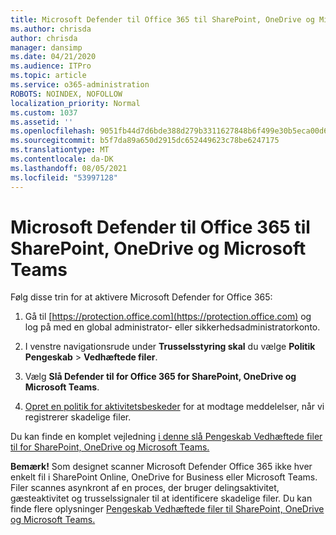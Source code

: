 ```yaml
---
title: Microsoft Defender til Office 365 til SharePoint, OneDrive og Microsoft Teams
ms.author: chrisda
author: chrisda
manager: dansimp
ms.date: 04/21/2020
ms.audience: ITPro
ms.topic: article
ms.service: o365-administration
ROBOTS: NOINDEX, NOFOLLOW
localization_priority: Normal
ms.custom: 1037
ms.assetid: ''
ms.openlocfilehash: 9051fb44d7d6bde388d279b3311627848b6f499e30b5eca00d6a47cef105fb77
ms.sourcegitcommit: b5f7da89a650d2915dc652449623c78be6247175
ms.translationtype: MT
ms.contentlocale: da-DK
ms.lasthandoff: 08/05/2021
ms.locfileid: "53997128"
---
```

# <a name="microsoft-defender-for-office-365-for-sharepoint-onedrive-and-microsoft-teams"></a>Microsoft Defender til Office 365 til SharePoint, OneDrive og Microsoft Teams

Følg disse trin for at aktivere Microsoft Defender for Office 365:

1. Gå til [https://protection.office.com](https://protection.office.com) og log på med en global administrator- eller sikkerhedsadministratorkonto.

2. I venstre navigationsrude under **Trusselsstyring skal** du vælge **Politik Pengeskab** \> **Vedhæftede filer**.

3. Vælg **Slå Defender til for Office 365 for SharePoint, OneDrive og Microsoft Teams**.

4. [Opret en politik for aktivitetsbeskeder](/microsoft-365/compliance/create-activity-alerts) for at modtage meddelelser, når vi registrerer skadelige filer.

Du kan finde en komplet vejledning [i denne slå Pengeskab Vedhæftede filer til for SharePoint, OneDrive og Microsoft Teams.](/microsoft-365/security/office-365-security/turn-on-atp-for-spo-odb-and-teams)

**Bemærk!** Som designet scanner Microsoft Defender Office 365 ikke hver enkelt fil i SharePoint Online, OneDrive for Business eller Microsoft Teams. Filer scannes asynkront af en proces, der bruger delingsaktivitet, gæsteaktivitet og trusselssignaler til at identificere skadelige filer. Du kan finde flere oplysninger [Pengeskab Vedhæftede filer til SharePoint, OneDrive og Microsoft Teams.](/microsoft-365/security/office-365-security/atp-for-spo-odb-and-teams)
